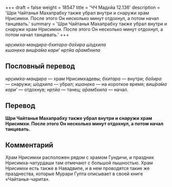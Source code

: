 +++
draft = false
weight = 18547
title = 'ЧЧ Мадхйа 12.136'
description = 'Шри Чайтанья Махапрабху также убрал внутри и снаружи храм Нрисимхи. После этого Он несколько минут отдохнул, а потом начал танцевать.'
summary = 'Шри Чайтанья Махапрабху также убрал внутри и снаружи храм Нрисимхи. После этого Он несколько минут отдохнул, а потом начал танцевать.'
+++

_нр̣сим̇ха-мандира-бхитара-ба̄хира ш́одхила  
кшан̣ека виш́ра̄ма кари’ нр̣тйа а̄рамбхила_

## Пословный перевод

_нр̣сим̇ха_\-_мандира_ — храм Нрисимхадевы; _бхитара_ — внутри; _ба̄хира_ — снаружи; _ш́одхила_ — убрал; _кшан̣ека_ — на короткое время; _виш́ра̄ма_ _кари’_ — отдохнув; _нр̣тйа_ — танец; _а̄рамбхила_ — начал.

## Перевод

**Шри Чайтанья Махапрабху также убрал внутри и снаружи храм Нрисимхи. После этого Он несколько минут отдохнул, а потом начал танцевать.**

## Комментарий

Храм Нрисимхи расположен рядом с храмом Гундичи, и праздник Нрисимха-чатурдаши там отмечают с большой пышностью. Храм Нрисимхи есть также в Навадвипе, и в нем проводятся такие же празднества, которые Мурари Гупта описывает в своей книге «Чайтанья-чарита».
